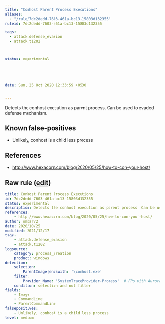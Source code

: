 ```yaml
---
title: "Conhost Parent Process Executions"
aliases:
  - "/rule/7dc2dedd-7603-461a-bc13-15803d132355"
ruleid: 7dc2dedd-7603-461a-bc13-15803d132355

tags:
  - attack.defense_evasion
  - attack.t1202



status: experimental





date: Sun, 25 Oct 2020 12:33:59 +0530


---
```


Detects the conhost execution as parent process. Can be used to evaded defense mechanism.

<!--more-->


## Known false-positives

* Unlikely, conhost is a child less process



## References

* http://www.hexacorn.com/blog/2020/05/25/how-to-con-your-host/


## Raw rule ([edit](https://github.com/SigmaHQ/sigma/edit/master/rules/windows/process_creation/proc_creation_win_susp_conhost.yml))
```yaml
title: Conhost Parent Process Executions
id: 7dc2dedd-7603-461a-bc13-15803d132355
status: experimental
description: Detects the conhost execution as parent process. Can be used to evaded defense mechanism.
references:
    - http://www.hexacorn.com/blog/2020/05/25/how-to-con-your-host/
author: omkar72
date: 2020/10/25
modified: 2021/12/17
tags:
    - attack.defense_evasion
    - attack.t1202
logsource:
    category: process_creation
    product: windows
detection:
    selection:
        ParentImage|endswith: '\conhost.exe'
    filter:
        Provider_Name: 'SystemTraceProvider-Process'  # FPs with Aurora
    condition: selection and not filter
fields:
    - Image
    - CommandLine
    - ParentCommandLine
falsepositives:
    - Unlikely, conhost is a child less process
level: medium

```
